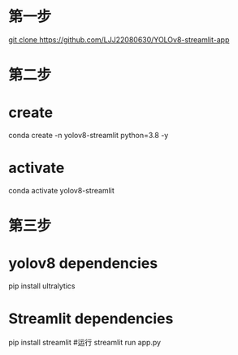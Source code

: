 # 第一步
[git clone https://github.com/LJJ22080630/YOLOv8-streamlit-app
](https://github.com/LJJ22080630/666.git)
# 第二步
# create
conda create -n yolov8-streamlit python=3.8 -y

# activate
conda activate yolov8-streamlit
# 第三步
# yolov8 dependencies
pip install ultralytics

# Streamlit dependencies
pip install streamlit
#运行
  streamlit run app.py
